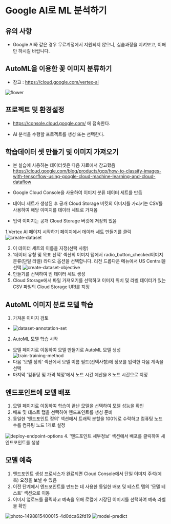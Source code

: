 # Google AI로 ML 분석하기

## 유의 사항
- Google AI와 같은 경우 무료계정에서 지원되지 않으니, 실습과정을 지켜보고, 이해만 하시길 바랍니다. 


## AutoML을 이용한 꽃 이미지 분류하기
- 참고 : https://cloud.google.com/vertex-ai

![flower](./images/flower.png)


## 프로젝트 및 환경설정

- https://console.cloud.google.com/ 에 접속한다.

- AI 분석을 수행할 프로젝트를 생성 또는 선택한다. 


## 학습데이터 셋 만들기 및 이미지 가져오기


- 본 실습에 사용하는 데이터셋은 다음 자료에서 참고했음
 https://cloud.google.com/blog/products/gcp/how-to-classify-images-with-tensorflow-using-google-cloud-machine-learning-and-cloud-dataflow 

- Google Cloud Console을 사용하여 이미지 분류 데이터 세트를 만듬
- 데이터 세트가 생성된 후 공개 Cloud Storage 버킷의 이미지를 가리키는 CSV를 사용하여 해당 이미지를 데이터 세트로 가져옴
- 입력 이미지는 공개 Cloud Storage 버킷에 저장되 있음

1.Vertex AI 페이지 시작하기 페이지에서 데이터 세트 만들기를 클릭
![create-dataset](./images/create-dataset.png)

2. 이 데이터 세트의 이름을 지정(선택 사항)
3. '데이터 유형 및 목표 선택' 섹션의 이미지 탭에서 radio_button_checked이미지 분류(단일 라벨) 라디오 옵션을 선택합니다. 리전 드롭다운 메뉴에서 US Central을 선택
![create-dataset-objective](./images/create-dataset-objective.png)
4. 만들기를 선택하여 빈 데이터 세트 생성
5. Cloud Storage에서 파일 가져오기를 선택하고 이미지 위치 및 라벨 데이터가 있는 CSV 파일의 Cloud Storage URI를 지정

## AutoML 이미지 분로 모델 학습

1. 가져온 이미지 검토
 - ![dataset-annotation-set](./images/dataset-annotation-set.png)
2. AutoML 모델 학습 시작
 - 모델 페이지로 이동하여 모델 만들기로 AutoML 모델 생성
 ![train-training-method](./images/train-training-method.png)
 - 다음 '모델 정의' 섹션에서 모델 이름 필드(선택사항)에 정보를 입력한 다음 계속을 선택
 - 마지막 '컴퓨팅 및 가격 책정'에서 노드 시간 예산을 8 노드 시간으로 지정
  

## 엔드포인트에 모델 배포

1. 모델 페이지로 이동하여 학습이 끝난 모델을 선택하여 모델 성능을 확인
2. 배포 및 테스트 탭을 선택하여 엔드포인트를 생성 준비
3. 동일한 '엔드포인트 정의' 섹션에서 트래픽 분할을 100%로 수락하고 컴퓨팅 노드 수를 컴퓨팅 노드 1개로 설정

 ![deploy-endpoint-options](./images/deploy-endpoint-options.png)
4. '엔드포인트 세부정보' 섹션에서 배포를 클릭하여 새 엔드포인트를 생성


## 모델 예측

1. 엔드포인트 생성 프로세스가 완료되면 Cloud Console에서 단일 이미지 주석(예측) 요청을 보낼 수 있음
2. 이전 단계에서 엔드포인트를 만드는 데 사용한 동일한 배포 및 테스트 탭의 '모델 테스트' 섹션으로 이동
3. 이미지 업로드를 클릭하고 예측을 위해 로컬에 저장된 이미지를 선택하여 예측 라벨을 확인

 ![photo-1498815400015-4d0dca62fd19](./images/photo-1498815400015-4d0dca62fd19.jpg)
 ![model-predict](./images/model-predict.png)
